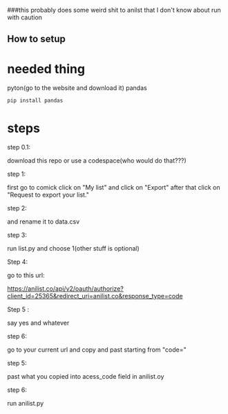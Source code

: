 ###this probably does some weird shit to anilst that I don't know about run with caution


## How to setup

# needed thing

pyton(go to the website and download it)
pandas

```whatever shell u using
pip install pandas
```

# steps

step 0.1:

download this repo or use a codespace(who would do that???)

step 1:

first go to comick click on "My list" and click on "Export" after that click on "Request to export your list." 

step 2: 

and rename it to data.csv

step 3:

run list.py and choose 1(other stuff is optional)

Step 4:

go to this url:

https://anilist.co/api/v2/oauth/authorize?client_id=25365&redirect_uri=anilist.co&response_type=code

Step 5 :

say yes and whatever

step 6:

go to your current url and copy and past starting from "code="

step 5: 

past what you copied into acess_code field in anilist.oy

step 6:

run anilist.py

